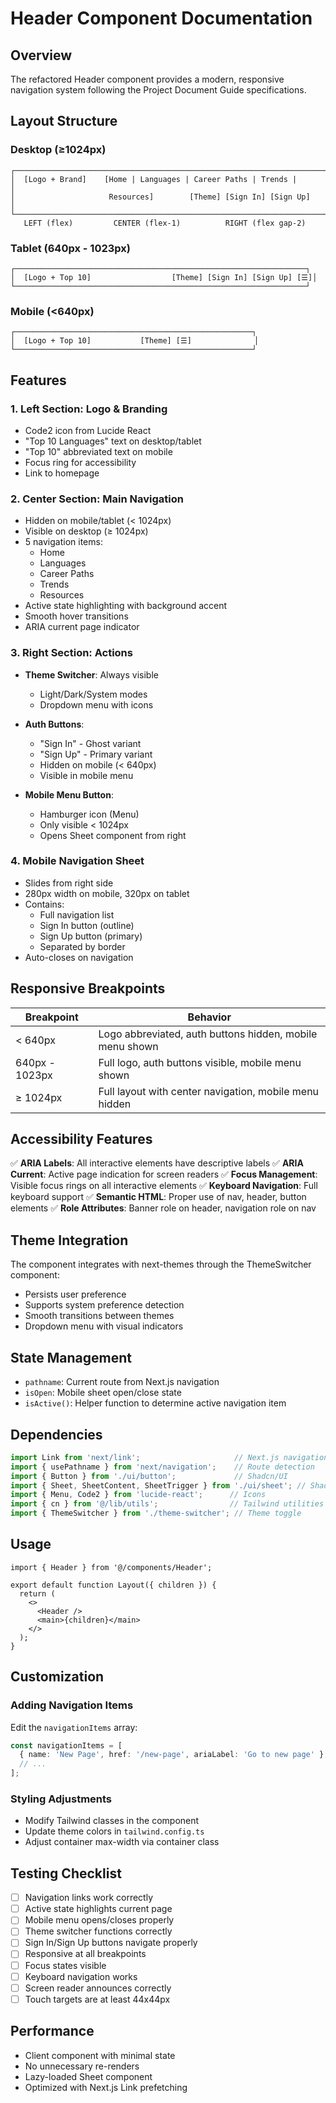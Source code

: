 # Header Component Documentation

## Overview

The refactored Header component provides a modern, responsive navigation system following the Project Document Guide specifications.

## Layout Structure

### Desktop (≥1024px)

```
┌─────────────────────────────────────────────────────────────────────┐
│  [Logo + Brand]    [Home | Languages | Career Paths | Trends |      │
│                     Resources]        [Theme] [Sign In] [Sign Up]   │
└─────────────────────────────────────────────────────────────────────┘
   LEFT (flex)         CENTER (flex-1)          RIGHT (flex gap-2)
```

### Tablet (640px - 1023px)

```
┌─────────────────────────────────────────────────────────────────┐
│  [Logo + Top 10]                  [Theme] [Sign In] [Sign Up] [☰]│
└─────────────────────────────────────────────────────────────────┘
```

### Mobile (<640px)

```
┌─────────────────────────────────────────────────────┐
│  [Logo + Top 10]           [Theme] [☰]              │
└─────────────────────────────────────────────────────┘
```

## Features

### 1. **Left Section: Logo & Branding**

- Code2 icon from Lucide React
- "Top 10 Languages" text on desktop/tablet
- "Top 10" abbreviated text on mobile
- Focus ring for accessibility
- Link to homepage

### 2. **Center Section: Main Navigation**

- Hidden on mobile/tablet (< 1024px)
- Visible on desktop (≥ 1024px)
- 5 navigation items:
  - Home
  - Languages
  - Career Paths
  - Trends
  - Resources
- Active state highlighting with background accent
- Smooth hover transitions
- ARIA current page indicator

### 3. **Right Section: Actions**

- **Theme Switcher**: Always visible
  - Light/Dark/System modes
  - Dropdown menu with icons
  
- **Auth Buttons**:
  - "Sign In" - Ghost variant
  - "Sign Up" - Primary variant
  - Hidden on mobile (< 640px)
  - Visible in mobile menu

- **Mobile Menu Button**:
  - Hamburger icon (Menu)
  - Only visible < 1024px
  - Opens Sheet component from right

### 4. **Mobile Navigation Sheet**

- Slides from right side
- 280px width on mobile, 320px on tablet
- Contains:
  - Full navigation list
  - Sign In button (outline)
  - Sign Up button (primary)
  - Separated by border
- Auto-closes on navigation

## Responsive Breakpoints

| Breakpoint | Behavior |
|------------|----------|
| < 640px    | Logo abbreviated, auth buttons hidden, mobile menu shown |
| 640px - 1023px | Full logo, auth buttons visible, mobile menu shown |
| ≥ 1024px   | Full layout with center navigation, mobile menu hidden |

## Accessibility Features

✅ **ARIA Labels**: All interactive elements have descriptive labels
✅ **ARIA Current**: Active page indication for screen readers
✅ **Focus Management**: Visible focus rings on all interactive elements
✅ **Keyboard Navigation**: Full keyboard support
✅ **Semantic HTML**: Proper use of nav, header, button elements
✅ **Role Attributes**: Banner role on header, navigation role on nav

## Theme Integration

The component integrates with next-themes through the ThemeSwitcher component:

- Persists user preference
- Supports system preference detection
- Smooth transitions between themes
- Dropdown menu with visual indicators

## State Management

- `pathname`: Current route from Next.js navigation
- `isOpen`: Mobile sheet open/close state
- `isActive()`: Helper function to determine active navigation item

## Dependencies

```typescript
import Link from 'next/link';                     // Next.js navigation
import { usePathname } from 'next/navigation';    // Route detection
import { Button } from './ui/button';             // Shadcn/UI
import { Sheet, SheetContent, SheetTrigger } from './ui/sheet'; // Shadcn/UI
import { Menu, Code2 } from 'lucide-react';      // Icons
import { cn } from '@/lib/utils';                // Tailwind utilities
import { ThemeSwitcher } from './theme-switcher'; // Theme toggle
```

## Usage

```tsx
import { Header } from '@/components/Header';

export default function Layout({ children }) {
  return (
    <>
      <Header />
      <main>{children}</main>
    </>
  );
}
```

## Customization

### Adding Navigation Items

Edit the `navigationItems` array:

```typescript
const navigationItems = [
  { name: 'New Page', href: '/new-page', ariaLabel: 'Go to new page' },
  // ...
];
```

### Styling Adjustments

- Modify Tailwind classes in the component
- Update theme colors in `tailwind.config.ts`
- Adjust container max-width via container class

## Testing Checklist

- [ ] Navigation links work correctly
- [ ] Active state highlights current page
- [ ] Mobile menu opens/closes properly
- [ ] Theme switcher functions correctly
- [ ] Sign In/Sign Up buttons navigate properly
- [ ] Responsive at all breakpoints
- [ ] Focus states visible
- [ ] Keyboard navigation works
- [ ] Screen reader announces correctly
- [ ] Touch targets are at least 44x44px

## Performance

- Client component with minimal state
- No unnecessary re-renders
- Lazy-loaded Sheet component
- Optimized with Next.js Link prefetching
